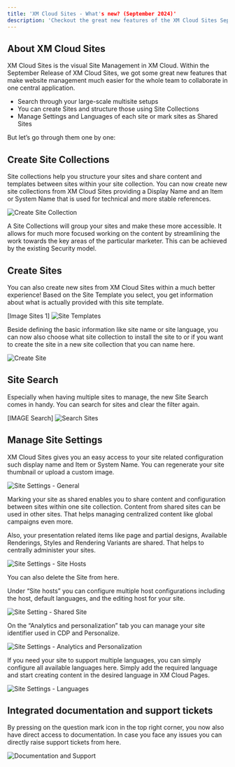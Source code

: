 ```yaml
---
title: 'XM Cloud Sites - What's new? (September 2024)'
description: 'Checkout the great new features of the XM Cloud Sites September release'
---
```


## About XM Cloud Sites

XM Cloud Sites is the visual Site Management in XM Cloud.
Within the September Release of XM Cloud Sites, we got some great new features that make website management much easier for the whole team to collaborate in one central application.

- Search through your large-scale multisite setups
- You can create Sites and structure those using Site Collections
- Manage Settings and Languages of each site or mark sites as Shared Sites

But let’s go through them one by one:

## Create Site Collections

Site collections help you structure your sites and share content and templates between sites within your site collection. 
You can now create new site collections from XM Cloud Sites providing a Display Name and an Item or System Name that is used for technical and more stable references. 

![Create Site Collection](https://delivery-sitecore.sitecorecontenthub.cloud/api/public/content/create-sitecollection?v=37ae701a)

A Site Collections will group your sites and make these more accessible. It allows for much more focused working on the content by streamlining the work towards the key areas of the particular marketer. This can be achieved by the existing Security model.

## Create Sites

You can also create new sites from XM Cloud Sites within a much better experience!
Based on the Site Template you select, you get information about what is actually provided with this site template.

[Image Sites 1]
![Site Templates](https://delivery-sitecore.sitecorecontenthub.cloud/api/public/content/site-templates?v=329de69b)

Beside defining the basic information like site name or site language, you can now also choose what site collection to install the site to or if you want to create the site in a new site collection that you can name here.

![Create Site](https://delivery-sitecore.sitecorecontenthub.cloud/api/public/content/create-site?v=eaf4f9eb)

## Site Search

Especially when having multiple sites to manage, the new Site Search comes in handy. You can search for sites and clear the filter again.

[IMAGE Search]
![Search Sites](https://delivery-sitecore.sitecorecontenthub.cloud/api/public/content/search-sites?v=c46cab90)

## Manage Site Settings
XM Cloud Sites gives you an easy access to your site related configuration such display name and Item or System Name. You can regenerate your site thumbnail or upload a custom image. 

![Site Settings - General](https://delivery-sitecore.sitecorecontenthub.cloud/api/public/content/site-settings-general?v=b3f2bef4)

Marking your site as shared enables you to share content and configuration between sites within one site collection. Content from shared sites can be used in other sites. That helps managing centralized content like global campaigns even more.

Also, your presentation related items like page and partial designs, Available Renderings, Styles and Rendering Variants are shared. That helps to centrally administer your sites. 

![Site Settings - Site Hosts](https://delivery-sitecore.sitecorecontenthub.cloud/api/public/content/site-settings-site-hosts?v=a086572b)

You can also delete the Site from here.

Under “Site hosts” you can configure multiple host configurations including  the host, default languages, and the editing host for your site. 

![Site Setting - Shared Site](https://delivery-sitecore.sitecorecontenthub.cloud/api/public/content/Site-Settings-Shared-Site?v=aa1e5c75)

On the “Analytics and personalization” tab you can manage your site identifier used in CDP and Personalize.

![Site Settings - Analytics and Personalization](https://delivery-sitecore.sitecorecontenthub.cloud/api/public/content/site-settings-analytics-personalization?v=4ff37dfe)

If you need your site to support multiple languages, you can simply configure all available languages here. Simply add the required language and start creating content in the desired language in XM Cloud Pages.

![Site Settings - Languages](https://delivery-sitecore.sitecorecontenthub.cloud/api/public/content/site-settings-languages?v=76581809)

## Integrated documentation and support tickets

By pressing on the question mark icon in the top right corner, you now also have direct access to documentation. In case you face any issues you can directly raise support tickets from here. 	

![Documentation and Support](https://delivery-sitecore.sitecorecontenthub.cloud/api/public/content/documentation-support?v=d303df37)

